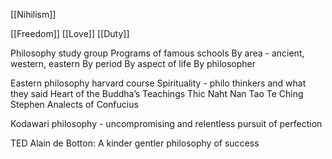 [[Nihilism]]

[[Freedom]]
[[Love]]
[[Duty]]

Philosophy study group
Programs of famous schools
By area - ancient, western, eastern
By period
By aspect of life
By philosopher

Eastern philosophy harvard course
Spirituality - philo thinkers and what they said
Heart of the Buddha’s Teachings Thic Naht Nan
Tao Te Ching Stephen
Analects of Confucius

Kodawari philosophy - uncompromising and relentless pursuit of perfection

TED Alain de Botton: A kinder gentler philosophy of success
